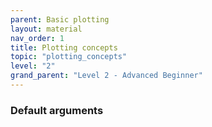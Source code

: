 ```yaml
---
parent: Basic plotting
layout: material 
nav_order: 1
title: Plotting concepts
topic: "plotting_concepts"
level: "2"
grand_parent: "Level 2 - Advanced Beginner"
---
```



### Default arguments
